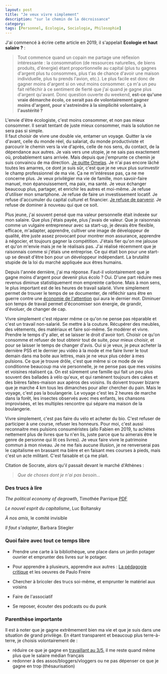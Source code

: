 ```yaml
---
layout: post
title: "Je veux vivre simplement"
description: "sur le chemin de la décroissance"
category: 
tags: [Personnel, Ecologie, Sociologie, Philosophie]
---
```


J'ai commencé à écrire cette article en 2019, il s'appelait **Ecologie et haut salaire ?** : 

> Tout commence quand un copain me partage une réflexion intéressante : la consommation (de ressources naturelles, de biens 
produits, d'énergie) étant proportionnelle au capital (plus tu gagnes d'argent plus tu consommes, plus
t'as de chance d'avoir une maison individuelle, plus tu prends l'avion, etc.). Le plus facile est donc de gagner moins d'argent si on
veut moins consommer. ça m'a un peu fait réfléchir à ce sentiment de fierté que j'ai quand je gagne plus d'argent qu'avant.
Donc question ouverte du weekend, **est-ce qu'une vraie démarche écolo, ce serait pas de volontairement gagner moins 
d'argent, pour s'astreindre à la simplicité volontaire, à l'austérité ?**

L'envie d'être écologiste, c'est moins consommer, et 
non pas mieux consommer. Il serait tentant de juste mieux consommer, mais la solution ne sera pas si simple.     
Il faut choisir de vivre une double vie, entamer un voyage. Quitter la vie d'avant, celle du monde réel, du salariat,
du monde productiviste et parcourir le chemin vers la vie d'après, celle de nos sens, du contact, de la 
dépendance aux autres. Je vais vers une utopie, je ne sais pas exactement où, probablement sans arrivée. Mais depuis que 
j'emprunte ce chemin je suis convaincu de ma direction.
[Je quitte Omelas](https://monsieurphi.com/2020/01/03/ceux-qui-partent-domelas-ursula-k-le-guin/). Je n'ai pas encore 
lâché toutes les amarres, ce dont je suis sûr, c'est 
que je ne veux plus surinvestir le champ professionnel de ma vie. Ça ne m'intéresse pas, ça ne me concerne plus. Je veux privilégier ma vie de 
famille, mon savoir-faire manuel, mon épanouissement, ma paix, ma santé. Je veux échanger beaucoup plus, partager, et 
enrichir les autres et moi-même. Je refuse d'utiliser mon smartphone. Je refuse de faire un investissement locatif.
Je refuse d'accumuler du capital culturel et financier. [Je refuse de parvenir](https://fr.wikipedia.org/wiki/Refus_de_parvenir).
Je refuse de dominer à nouveau qui que ce soit. 


Plus jeune, j'ai souvent pensé que ma valeur personnelle était indexée sur mon salaire. Que plus j'étais payée, plus j'avais 
de valeur. Que je raisonnais comme un vulgaire entrepreneur avec sa start-up, je devais être flexible, efficace, m'adapter, apprendre,
cultiver une image de développeur de qualité, être juste assez provocant pour montrer mon assurance, apprendre à négocier,
et toujours gagner la compétition. J'étais fier qu'on me jalouse et qu'on m'envie mais je ne le réalisais pas. 
J'ai réalisé récemment que je raisonnais comme si j'étais une entreprise. Ce qui était bon pour une start-up se devait d'être
bon pour un développeur indépendant. La brutalité stupide de la loi du marché appliquée aux êtres humains.
 

Depuis l'année dernière, j'ai ma réponse. Faut-il volontairement que je gagne moins d'argent pour devenir plus écolo ?
Oui. D'une part réduire mes revenus diminue statistiquement mon empreinte carbone.
Mais à mon sens, le plus important est de les heures de travail salarié. Vivre simplement permet de trouver le temps
de se documenter, de réfléchir sans être en guerre contre une [économie de l'attention](https://fr.wikipedia.org/wiki/%C3%89conomie_de_l%27attention) qui aura le dernier mot. Diminuer
son temps de travail permet d'économiser son énergie, de grandir, d'évoluer, de changer de cap.  

Vivre simplement c'est réparer même ce qu'on ne pense pas réparable et c'est un travail non-salarié. Se mettre à la couture. Récupérer des meubles,
des vêtements, des matériaux et faire soi-même. Se modérer et vivre. Prendre le temps d'y aller, et se laisser le droit
d'avoir tort. Choisir ce qu'on consomme et refuser de tout obtenir tout de suite, pour mieux choisir, et pour se laisser
le temps de changer d'avis. Oui si je veux, je peux acheter la dernière PS5 et le dernier jeu vidéo à la mode et me
faire livrer le tout demain dans ma boite aux lettres, mais je ne veux plus céder à mes pulsions. Ce que je trouve drôle,
c'est que même si ce mode de vie conditionne beaucoup ma vie personnelle, je ne pense pas que mes voisins et voisines
réalisent ça. On est sûrement une famille qui fait un peu plus souvent des ballades à vélo qu'eux, et qui ramènent
toujours des cakes et des bières faites-maison aux apéros des voisins. Ils doivent trouver bizarre que je marche 4 km
tous les dimanches pour aller chercher du pain. Mais le voyage, c'est pas la boulangerie. Le voyage c'est les 2 heures de 
marche dans la forêt, les insectes observés avec mes enfants, les chansons improvisées, et les multiples rencontre qui 
sépare ma maison de la boulangerie. 

Vivre simplement, c'est pas faire du vélo et acheter du bio. C'est refuser de participer à une course, refuser les honneurs. 
Pour moi, c'est aussi reconnaitre mes pulsions consuméristes (allo Fabien en 2019, tu achètes nettement plus de livres
que tu n'en lis, juste parce que tu aimerais être le genre de personne qui lit ces livres). Je veux faire vivre le 
patrimoine commun à mon niveau. Je ne me fais aucune illusion, je ne renverserai pas le capitalisme en brassant ma bière et
en faisant mes courses à pieds, mais c'est un acte militant. C'est faisable et ça me plait. 


Citation de Socrate, alors qu'il passait devant le marché d'Athènes :
> *Que de choses dont je n'ai pas besoin...*

### Des trucs à lire      
 
*The political economy of degrowth*, Timothée Parrique [PDF](https://www.researchgate.net/publication/339844751_The_Political_Economy_of_Degrowth)

*Le nouvel esprit du capitalisme*,  Luc Boltansky

*À nos amis*, le comité invisible

*Il faut s'adapter*, Barbara Stiegler

### Quoi faire avec tout ce temps libre 

* Prendre une carte à la bibliothèque, une place dans un jardin potager ouvrier et emprunter des livres sur le potager.

* Pour apprendre à plusieurs, apprendre aux autres : [La pédagogie critique](https://fr.wikipedia.org/wiki/P%C3%A9dagogie_critique) 
et les oeuvres de Paulo Freire

* Chercher à bricoler des trucs soi-même, et emprunter le matériel aux voisins

* Faire de l'associatif

* Se reposer, écouter des podcasts ou du punk


### Parenthèse importante  

Il est à noter que je gagne extrêmement bien ma vie et que je suis dans une situation de grand privilège. En étant 
 transparent et beaucoup plus terre-à-terre, je choisis volontairement de :

* réduire ce que je gagne en [travaillant au 3/5](https://fabien-lamarque.eu/Bilan-de-l'ann%C3%A9e-2019/), il me reste quand même plus que le salaire médian français
* redonner à des assos/bloggers/vloggers ou ne pas dépenser ce que je gagne en trop (thésaurisation)
